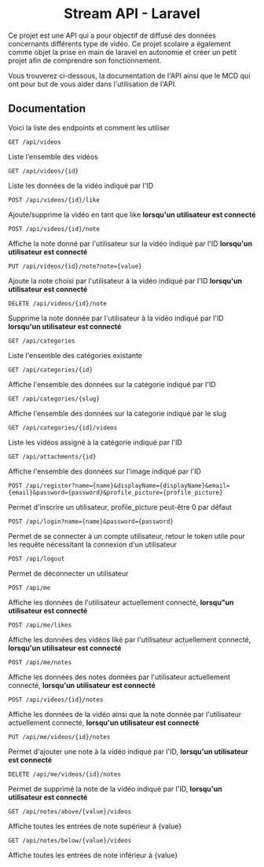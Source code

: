 # <center>Stream API - Laravel</center>

Ce projet est une API qui a pour objectif de diffusé des données concernants différents type de vidéo. Ce projet scolaire a également comme objet la prise en main de laravel en autonomie et créer un petit projet afin de comprendre son fonctionnement.

Vous trouverez ci-dessous, la documentation de l'API ainsi que le MCD qui ont pour but de vous aider dans l'utilisation de l'API.

## Documentation

Voici la liste des endpoints et comment les utiliser

```http
GET /api/videos
```

Liste l'ensemble des vidéos

```http
GET /api/videos/{id}
```

Liste les données de la vidéo indiqué par l'ID

```http
POST /api/videos/{id}/like
```

Ajoute/supprime la vidéo en tant que like **lorsqu'un utilisateur est connecté**

```http
POST /api/videos/{id}/note
```

Affiche la note donné par l'utilisateur sur la vidéo indiqué par l'ID **lorsqu'un utilisateur est connecté**

```http
PUT /api/videos/{id}/note?note={value}
```

Ajoute la note choisi par l'utilisateur à la vidéo indiqué par l'ID **lorsqu'un utilisateur est connecté**

```http
DELETE /api/videos/{id}/note
```

Supprime la note donnée par l'utilisateur à la vidéo indiqué par l'ID **lorsqu'un utilisateur est connecté**

```http
GET /api/categories
```

Liste l'ensemble des catégories existante

```http
GET /api/categories/{id}
```

Affiche l'ensemble des données sur la catégorie indiqué par l'ID

```http
GET /api/categories/{slug}
```

Affiche l'ensemble des données sur la categorie indiqué par le slug

```http
GET /api/categories/{id}/videos
```

Liste les vidéos assigné à la catégorie indiqué par l'ID

```http
GET /api/attachments/{id}
```

Affiche l'ensemble des données sur l'image indiqué par l'ID

```http
POST /api/register?name={name}&displayName={displayName}&email={email}&password={password}&profile_picture={profile_picture}
```

Permet d'inscrire un utilisateur, profile_picture peut-être 0 par défaut

```http
POST /api/login?name={name}&password={password}
```

Permet de se connecter à un compte utilisateur, retour le token utile pour les requête nécessitant la connexion d'un utilisateur

```http
POST /api/logout
```

Permet de déconnecter un utilisateur

```http
POST /api/me
```

Affiche les données de l'utilisateur actuellement connecté, **lorsqu"un utilisateur est connecté**

```http
POST /api/me/likes
```

Affiche les données des vidéos liké par l'utilisateur actuellement connecté, **lorsqu'un utilisateur est connecté**

```http
POST /api/me/notes
```

Affiche les données des notes données par l'utilisateur actuellement connecté, **lorsqu'un utilisateur est connecté**

```http
POST /api/videos/{id}/notes
```

Affiche les données de la vidéo ainsi que la note donnée par l'utilisateur actuellement connecté, **lorsqu'un utilisateur est connecté**

```http
PUT /api/me/videos/{id}/notes
```

Permet d'ajouter une note à la vidéo indiqué par l'ID, **lorsqu'un utilisateur est connecté**

```http
DELETE /api/me/videos/{id}/notes
```

Permet de supprimé la note de la vidéo indiqué par l'ID, **lorsqu'un utilisateur est connecté**

```http
GET /api/notes/above/{value}/videos
```

Affiche toutes les entrées de note supérieur à {value}

```http
GET /api/notes/below/{value}/videos
```

Affiche toutes les entrées de note inférieur à {value}

